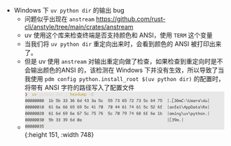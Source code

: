 - Windows 下  `uv python dir` 的输出 bug
	- 问题似乎出现在 `anstream`  https://github.com/rust-cli/anstyle/tree/main/crates/anstream
	- uv 使用这个库来检查终端是否支持颜色和 ANSI，使用 `TERM` 这个变量
	- 当我们将 `uv python dir` 重定向出来时，会看到颜色的 ANSI 被打印出来了。
	- 但是 uv 使用 `anstream` 对输出重定向做了检查，如果检查到重定向时是不会输出颜色的ANSI 的，该检测在 Windows 下并没有生效，所以导致了当我使用 `pdm config python.install_root $(uv python dir)` 的配置时，将带有 ANSI 字符的路径写入了配置文件
	- ![image.png](../assets/image_1755077843808_0.png){:height 151, :width 748}